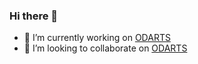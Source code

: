 ### Hi there 👋

- 🔭 I’m currently working on [ODARTS](https://www.odarts.fr)
- 👯 I’m looking to collaborate on [ODARTS](https://www.odarts.fr)
